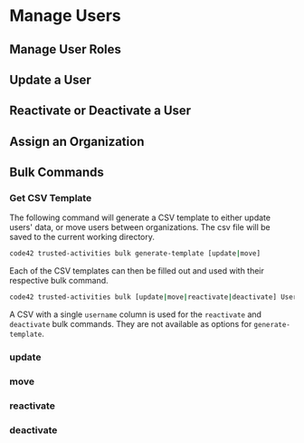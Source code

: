 # Manage Users

## Manage User Roles

## Update a User

## Reactivate or Deactivate a User

## Assign an Organization

## Bulk Commands

### Get CSV Template

The following command will generate a CSV template to either update users' data, or move users between organizations.  The csv file will be saved to the current working directory.
```bash
code42 trusted-activities bulk generate-template [update|move]
```

Each of the CSV templates can then be filled out and used with their respective bulk command. 
```bash
code42 trusted-activities bulk [update|move|reactivate|deactivate] Users/my_user/bulk-command.csv
```

A CSV with a single `username` column is used for the `reactivate` and `deactivate` bulk commands.  They are not available as options for `generate-template`.

### update
### move
### reactivate
### deactivate
